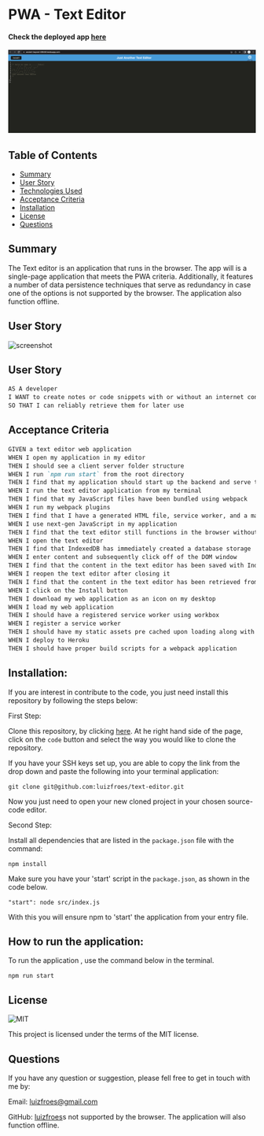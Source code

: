 # PWA - Text Editor

#### Check the deployed app [here](https://morning-thicket-81501.herokuapp.com/)

![screenshot](./assets/images/text-editor-screenshot.png)

## Table of Contents

- [Summary](#summary)
- [User Story](#user-story)
- [Technologies Used](#technologies)
- [Acceptance Criteria](#acceptance-criteria)
- [Installation](#installation)
- [License](#license)
- [Questions](#questions)

<a name="summary"></a>

## Summary

The Text editor is an application that runs in the browser. The app will is a single-page application that meets the PWA criteria. Additionally, it features a number of data persistence techniques that serve as redundancy in case one of the options is not supported by the browser. The application also function offline.

## User Story

![screenshot](./images/text-editor-screenshot.png)

<a name="user-story"></a>

## User Story

```md
AS A developer
I WANT to create notes or code snippets with or without an internet connection
SO THAT I can reliably retrieve them for later use
```

<a name="acceptance-criteria"></a>

## Acceptance Criteria

```md
GIVEN a text editor web application
WHEN I open my application in my editor
THEN I should see a client server folder structure
WHEN I run `npm run start` from the root directory
THEN I find that my application should start up the backend and serve the client
WHEN I run the text editor application from my terminal
THEN I find that my JavaScript files have been bundled using webpack
WHEN I run my webpack plugins
THEN I find that I have a generated HTML file, service worker, and a manifest file
WHEN I use next-gen JavaScript in my application
THEN I find that the text editor still functions in the browser without errors
WHEN I open the text editor
THEN I find that IndexedDB has immediately created a database storage
WHEN I enter content and subsequently click off of the DOM window
THEN I find that the content in the text editor has been saved with IndexedDB
WHEN I reopen the text editor after closing it
THEN I find that the content in the text editor has been retrieved from our IndexedDB
WHEN I click on the Install button
THEN I download my web application as an icon on my desktop
WHEN I load my web application
THEN I should have a registered service worker using workbox
WHEN I register a service worker
THEN I should have my static assets pre cached upon loading along with subsequent pages and static assets
WHEN I deploy to Heroku
THEN I should have proper build scripts for a webpack application
```

<a name="installation"></a>

## Installation:

If you are interest in contribute to the code, you just need install this repository by following the steps below:

First Step:

Clone this repository, by clicking [here](https://github.com/luizfroes/text-editor). At he right hand side of the page, click on the `code` button and select the way you would like to clone the repository.

If you have your SSH keys set up, you are able to copy the link from the drop down and paste the following into your terminal application:

```
git clone git@github.com:luizfroes/text-editor.git
```

Now you just need to open your new cloned project in your chosen source-code editor.

Second Step:

Install all dependencies that are listed in the `package.json` file with the command:

```
npm install
```

Make sure you have your 'start' script in the `package.json`, as shown in the code below.

```
"start": node src/index.js
```

With this you will ensure npm to 'start' the application from your entry file.

## How to run the application:

To run the application , use the command below in the terminal.

```
npm run start
```

<a name="license"></a>

## License

![MIT](https://img.shields.io/static/v1?label=MIT&message=License&color=<COLOR>)

This project is licensed under the terms of the MIT license.

<a name="questions"></a>

## Questions

If you have any question or suggestion, please fell free to get in touch with me by:

Email: [luizfroes@gmail.com](mailto:luizfroes@gmail.com)

GitHub: [luizfroes](https://github.com/luizfroes)s not supported by the browser. The application will also function offline.
